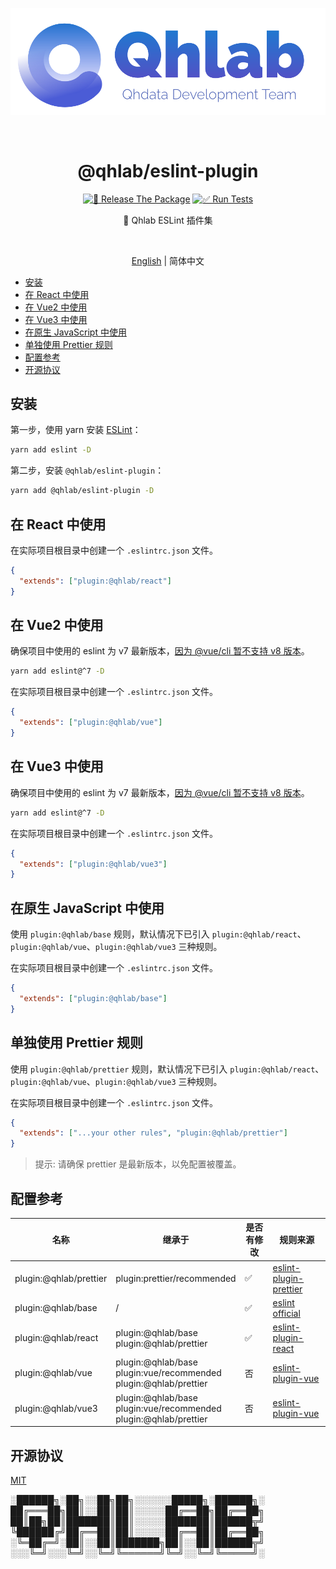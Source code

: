 <p align="center">
  <img src="logo-medium.png" alt="logo" width="550px" />
</p>

<br />
<h1 align="center">@qhlab/eslint-plugin</h1>

<p align="center">
  <a href="https://github.com/iamyoki/qhlab-eslint-plugin/actions/workflows/release.yml"><img src="https://github.com/iamyoki/qhlab-eslint-plugin/actions/workflows/release.yml/badge.svg?branch=main" alt="🚀 Release The Package"></a>
  <a href="https://github.com/iamyoki/qhlab-eslint-plugin/actions/workflows/test.yml"><img src="https://github.com/iamyoki/qhlab-eslint-plugin/actions/workflows/test.yml/badge.svg" alt="✅ Run Tests"></a>
</p>
<p align="center">🧪 Qhlab ESLint 插件集</p>

<br />

<p align="center">
  <a href="README.md">English</a> | 简体中文
</p>

- [安装](#安装)
- [在 React 中使用](#在-react-中使用)
- [在 Vue2 中使用](#在-vue2-中使用)
- [在 Vue3 中使用](#在-vue3-中使用)
- [在原生 JavaScript 中使用](#在原生-javascript-中使用)
- [单独使用 Prettier 规则](#单独使用-prettier-规则)
- [配置参考](#配置参考)
- [开源协议](#开源协议)

## 安装

第一步，使用 yarn 安装 [ESLint](https://eslint.org/)：

```sh
yarn add eslint -D
```

第二步，安装 `@qhlab/eslint-plugin`：

```sh
yarn add @qhlab/eslint-plugin -D
```

## 在 React 中使用

在实际项目根目录中创建一个 `.eslintrc.json` 文件。

```json
{
  "extends": ["plugin:@qhlab/react"]
}
```

## 在 Vue2 中使用

确保项目中使用的 eslint 为 v7 最新版本，[因为 @vue/cli 暂不支持 v8 版本](https://github.com/vuejs/vue-cli/issues/6759)。

```sh
yarn add eslint@^7 -D
```

在实际项目根目录中创建一个 `.eslintrc.json` 文件。

```json
{
  "extends": ["plugin:@qhlab/vue"]
}
```

## 在 Vue3 中使用

确保项目中使用的 eslint 为 v7 最新版本，[因为 @vue/cli 暂不支持 v8 版本](https://github.com/vuejs/vue-cli/issues/6759)。

```sh
yarn add eslint@^7 -D
```

在实际项目根目录中创建一个 `.eslintrc.json` 文件。

```json
{
  "extends": ["plugin:@qhlab/vue3"]
}
```

## 在原生 JavaScript 中使用

使用 `plugin:@qhlab/base` 规则，默认情况下已引入 `plugin:@qhlab/react`、`plugin:@qhlab/vue`、`plugin:@qhlab/vue3` 三种规则。

在实际项目根目录中创建一个 `.eslintrc.json` 文件。

```json
{
  "extends": ["plugin:@qhlab/base"]
}
```

## 单独使用 Prettier 规则

使用 `plugin:@qhlab/prettier` 规则，默认情况下已引入 `plugin:@qhlab/react`、`plugin:@qhlab/vue`、`plugin:@qhlab/vue3` 三种规则。

在实际项目根目录中创建一个 `.eslintrc.json` 文件。

```json
{
  "extends": ["...your other rules", "plugin:@qhlab/prettier"]
}
```

> 提示: 请确保 prettier 是最新版本，以免配置被覆盖。

## 配置参考

| 名称                   | 继承于                                                       | 是否有修改 | 规则来源                                                     |
| ---------------------- | ------------------------------------------------------------ | -------------- | ------------------------------------------------------------ |
| plugin:@qhlab/prettier | plugin:prettier/recommended                                  | ✅              | [eslint-plugin-prettier](https://github.com/prettier/eslint-plugin-prettier) |
| plugin:@qhlab/base     | /                                                            | ✅              | [eslint official](https://eslint.org/docs/rules/)            |
| plugin:@qhlab/react    | plugin:@qhlab/base <br />plugin:@qhlab/prettier              | ✅              | [eslint-plugin-react](https://github.com/yannickcr/eslint-plugin-react) |
| plugin:@qhlab/vue      | plugin:@qhlab/base <br />plugin:vue/recommended <br />plugin:@qhlab/prettier | 否             | [eslint-plugin-vue](https://github.com/vuejs/eslint-plugin-vue) |
| plugin:@qhlab/vue3     | plugin:@qhlab/base <br />plugin:vue/recommended <br />plugin:@qhlab/prettier | 否             | [eslint-plugin-vue](https://github.com/vuejs/eslint-plugin-vue) |

## 开源协议

[MIT](https://choosealicense.com/licenses/mit/)

░██████╗░██╗░░██╗██╗░░░░░░█████╗░██████╗░
██╔═══██╗██║░░██║██║░░░░░██╔══██╗██╔══██╗
██║██╗██║███████║██║░░░░░███████║██████╦╝
╚██████╔╝██╔══██║██║░░░░░██╔══██║██╔══██╗
░╚═██╔═╝░██║░░██║███████╗██║░░██║██████╦╝
░░░╚═╝░░░╚═╝░░╚═╝╚══════╝╚═╝░░╚═╝╚═════╝░
